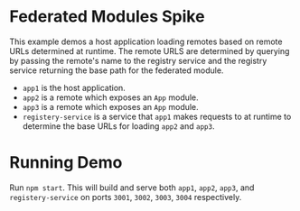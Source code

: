 # Federated Modules Spike

This example demos a host application loading remotes based on remote URLs determined at runtime. The remote URLS are determined by querying by passing the remote's name to the registry service and the registry service returning the base path for the federated module.

- `app1` is the host application.
- `app2` is a remote which exposes an `App` module.
- `app3` is a remote which exposes an `App` module.
- `registery-service` is a service that `app1` makes requests to at runtime to determine the base URLs for loading `app2` and `app3`.

# Running Demo

Run `npm start`. This will build and serve both `app1`, `app2`, `app3`, and `registery-service` on
ports `3001`, `3002`, `3003`, `3004` respectively.

